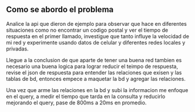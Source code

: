 
## Como se abordo el problema

Analice la api que dieron de ejemplo para observar que hace en diferentes situaciones como no encontrar un codigo postal y ver el tiempo de respuesta en el primer llamado, investigue que tanto influye la velocidad de mi red y experimente usando datos de celular y diferentes redes locales y privadas.

Llegue a la conclusion de que aparte de tener una buena red tambien es necesario una buena logica para lograr reducir el teimpo de respuesta, revise el json de respuesta para entender las relaciones que exisen y las tablas de bd, entonces empece a maquetar la bd y agregar las relaciones.

Una vez que arme las relaciones en la bd y subi la informacion me enfoque en el query, a medir el tiempo que tarda en la consulta y reducirlo mejorando el query, pase de 800ms a 20ms en promedio.